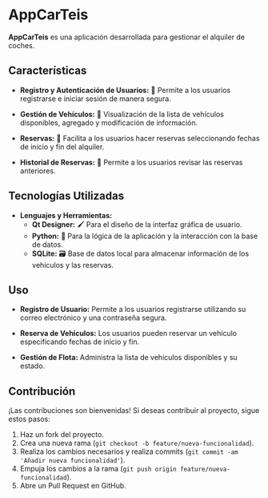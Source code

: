 # **AppCarTeis**

**AppCarTeis** es una aplicación desarrollada para gestionar el alquiler de coches.

## **Características**

- **Registro y Autenticación de Usuarios:** 🔐 Permite a los usuarios registrarse e iniciar sesión de manera segura.
  
- **Gestión de Vehículos:** 🚗 Visualización de la lista de vehículos disponibles, agregado y modificación de información.
  
- **Reservas:** 📅 Facilita a los usuarios hacer reservas seleccionando fechas de inicio y fin del alquiler.
  
- **Historial de Reservas:** 📜 Permite a los usuarios revisar las reservas anteriores.

## **Tecnologías Utilizadas**

- **Lenguajes y Herramientas:**
  - **Qt Designer:** 🖌️ Para el diseño de la interfaz gráfica de usuario.
  - **Python:** 🐍 Para la lógica de la aplicación y la interacción con la base de datos.
  - **SQLite:** 🗃️ Base de datos local para almacenar información de los vehículos y las reservas.

## **Uso**

- **Registro de Usuario:** Permite a los usuarios registrarse utilizando su correo electrónico y una contraseña segura.
  
- **Reserva de Vehículos:** Los usuarios pueden reservar un vehículo especificando fechas de inicio y fin.
  
- **Gestión de Flota:** Administra la lista de vehículos disponibles y su estado.

## **Contribución**

¡Las contribuciones son bienvenidas! Si deseas contribuir al proyecto, sigue estos pasos:

1. Haz un fork del proyecto.
2. Crea una nueva rama (`git checkout -b feature/nueva-funcionalidad`).
3. Realiza los cambios necesarios y realiza commits (`git commit -am 'Añadir nueva funcionalidad'`).
4. Empuja los cambios a la rama (`git push origin feature/nueva-funcionalidad`).
5. Abre un Pull Request en GitHub.
